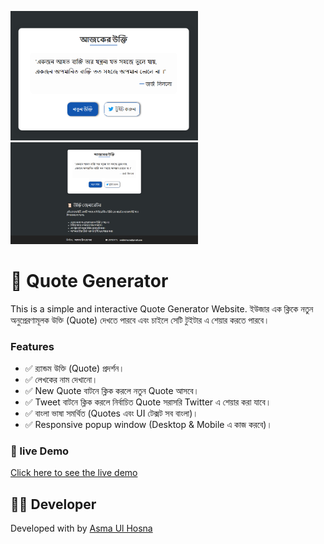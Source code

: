 <img src="projectCapture2.png" width="300"/> &nbsp; <img src="projectCapture.png" width="300"/>

# 📜 Quote Generator

This is a simple and interactive Quote Generator Website.
ইউজার এক ক্লিকে নতুন অনুপ্রেরণামূলক উক্তি (Quote) দেখতে পারবে এবং চাইলে সেটি টুইটার এ শেয়ার করতে পারবে।



### Features

- ✅ র‍্যান্ডম উক্তি (Quote) প্রদর্শন।
- ✅ লেখকের নাম দেখানো।
- ✅ New Quote বাটনে ক্লিক করলে নতুন Quote আসবে।
- ✅ Tweet বাটনে ক্লিক করলে নির্বাচিত Quote সরাসরি Twitter এ শেয়ার করা যাবে।
- ✅ বাংলা ভাষা সমর্থিত (Quotes এবং UI টেক্সট সব বাংলা)।
- ✅ Responsive popup window (Desktop & Mobile এ কাজ করবে)।



### 🔗 live Demo 
[Click here to see the live demo](https://webbyhosna.github.io/quote_generator_website/)



## 👨‍💻 Developer
  Developed with  by [Asma Ul Hosna](https://www.linkedin.com/in/asma-ul-hosna-4a6193367/)
